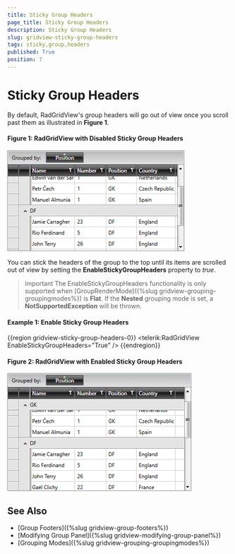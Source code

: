 ```yaml
---
title: Sticky Group Headers
page_title: Sticky Group Headers
description: Sticky Group Headers
slug: gridview-sticky-group-headers
tags: sticky,group,headers
published: True
position: 7
---
```


# Sticky Group Headers

By default, RadGridView's group headers will go out of view once you scroll past them as illustrated in **Figure 1**.

#### __Figure 1: RadGridView with Disabled Sticky Group Headers__

![RadGridView with Disabled Sticky Group Headers](images/disabledstickygroupheaders.png)

You can stick the headers of the group to the top until its items are scrolled out of view by setting the **EnableStickyGroupHeaders** property to *true*.

>important The EnableStickyGroupHeaders functionality is only supported when [GroupRenderMode]({%slug gridview-grouping-groupingmodes%}) is **Flat**. If the **Nested** grouping mode is set, a **NotSupportedException** will be thrown.

#### __Example 1: Enable Sticky Group Headers__

{{region gridview-sticky-group-headers-0}}
	<telerik:RadGridView EnableStickyGroupHeaders="True" />
{{endregion}}

#### __Figure 2: RadGridView with Enabled Sticky Group Headers__

![RadGridView with Enabled Sticky Group Headers](images/enabledstickygroupheaders.png)

## See Also

 * [Group Footers]({%slug gridview-group-footers%})
 * [Modifying Group Panel]({%slug gridview-modifying-group-panel%})
 * [Grouping Modes]({%slug gridview-grouping-groupingmodes%})
